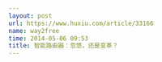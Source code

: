 ```yaml
---
layout: post
url: https://www.huxiu.com/article/33166
name: way2free
time: 2014-05-06 09:53
title: 智能路由器：忽悠，还是变革？
---
```

